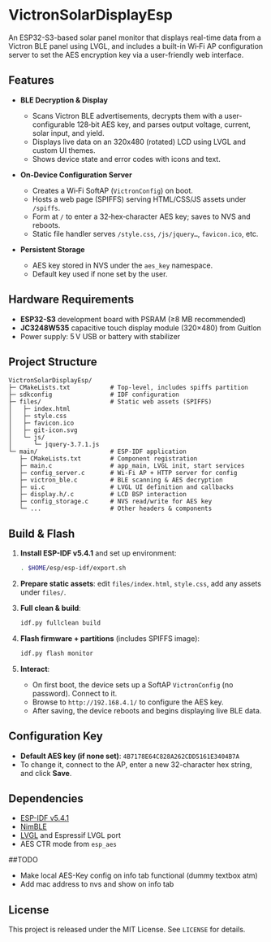 # VictronSolarDisplayEsp

An ESP32-S3-based solar panel monitor that displays real-time data from a Victron BLE panel using LVGL, and includes a built-in Wi‑Fi AP configuration server to set the AES encryption key via a user-friendly web interface.

## Features

* **BLE Decryption & Display**

  * Scans Victron BLE advertisements, decrypts them with a user-configurable 128‑bit AES key, and parses output voltage, current, solar input, and yield.
  * Displays live data on an 320x480 (rotated) LCD using LVGL and custom UI themes.
  * Shows device state and error codes with icons and text.

* **On‑Device Configuration Server**

  * Creates a Wi‑Fi SoftAP (`VictronConfig`) on boot.
  * Hosts a web page (SPIFFS) serving HTML/CSS/JS assets under `/spiffs`.
  * Form at `/` to enter a 32‑hex‑character AES key; saves to NVS and reboots.
  * Static file handler serves `/style.css`, `/js/jquery…`, `favicon.ico`, etc.

* **Persistent Storage**

  * AES key stored in NVS under the `aes_key` namespace.
  * Default key used if none set by the user.

## Hardware Requirements

* **ESP32-S3** development board with PSRAM (≥8 MB recommended)
* **JC3248W535** capacitive touch display module (320×480) from GuitIon
* Power supply: 5 V USB or battery with stabilizer

## Project Structure

```
VictronSolarDisplayEsp/
├─ CMakeLists.txt           # Top-level, includes spiffs partition
├─ sdkconfig                # IDF configuration
├─ files/                   # Static web assets (SPIFFS)
│   ├─ index.html
│   ├─ style.css
│   ├─ favicon.ico
│   ├─ git-icon.svg
│   └─ js/
│      └─ jquery-3.7.1.js
└─ main/                    # ESP-IDF application
   ├─ CMakeLists.txt        # Component registration
   ├─ main.c                # app_main, LVGL init, start services
   ├─ config_server.c       # Wi-Fi AP + HTTP server for config
   ├─ victron_ble.c         # BLE scanning & AES decryption
   ├─ ui.c                  # LVGL UI definition and callbacks
   ├─ display.h/.c          # LCD BSP interaction
   ├─ config_storage.c      # NVS read/write for AES key
   └─ ...                   # Other headers & components
```

## Build & Flash

1. **Install ESP-IDF v5.4.1** and set up environment:

   ```bash
   . $HOME/esp/esp-idf/export.sh
   ```

2. **Prepare static assets**: edit `files/index.html`, `style.css`, add any assets under `files/`.

3. **Full clean & build**:

   ```bash
   idf.py fullclean build
   ```

4. **Flash firmware + partitions** (includes SPIFFS image):

   ```bash
   idf.py flash monitor
   ```

5. **Interact**:

   * On first boot, the device sets up a SoftAP `VictronConfig` (no password). Connect to it.
   * Browse to `http://192.168.4.1/` to configure the AES key.
   * After saving, the device reboots and begins displaying live BLE data.

## Configuration Key

* **Default AES key (if none set)**: `4B7178E64C828A262CDD5161E3404B7A`
* To change it, connect to the AP, enter a new 32-character hex string, and click **Save**.

## Dependencies

* [ESP-IDF v5.4.1](https://docs.espressif.com/projects/esp-idf)
* [NimBLE](https://github.com/apache/mynewt-nimble)
* [LVGL](https://lvgl.io/) and Espressif LVGL port
* AES CTR mode from `esp_aes`

##TODO

* Make local AES-Key config on info tab functional (dummy textbox atm)
* Add mac address to nvs and show on info tab

## License

This project is released under the MIT License. See `LICENSE` for details.
